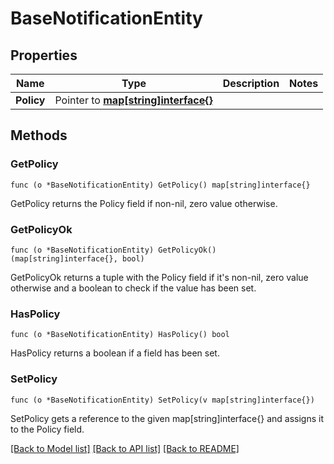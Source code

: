 # BaseNotificationEntity

## Properties

Name | Type | Description | Notes
------------ | ------------- | ------------- | -------------
**Policy** | Pointer to [**map[string]interface{}**](.md) |  | 

## Methods

### GetPolicy

`func (o *BaseNotificationEntity) GetPolicy() map[string]interface{}`

GetPolicy returns the Policy field if non-nil, zero value otherwise.

### GetPolicyOk

`func (o *BaseNotificationEntity) GetPolicyOk() (map[string]interface{}, bool)`

GetPolicyOk returns a tuple with the Policy field if it's non-nil, zero value otherwise
and a boolean to check if the value has been set.

### HasPolicy

`func (o *BaseNotificationEntity) HasPolicy() bool`

HasPolicy returns a boolean if a field has been set.

### SetPolicy

`func (o *BaseNotificationEntity) SetPolicy(v map[string]interface{})`

SetPolicy gets a reference to the given map[string]interface{} and assigns it to the Policy field.


[[Back to Model list]](../README.md#documentation-for-models) [[Back to API list]](../README.md#documentation-for-api-endpoints) [[Back to README]](../README.md)


